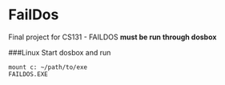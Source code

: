 FailDos
=======
Final project for CS131 - FAILDOS
**must be run through dosbox**

###Linux
Start dosbox and run

    mount c: ~/path/to/exe
    FAILDOS.EXE

